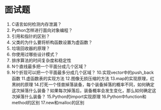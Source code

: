 # 面试题

1. C语言如何检测内存泄漏？
2. Python怎样进行面向对象编程？
3. 引用和指针的区别？
4. 父类的为什么要将析构函数设置为虚函数？
5. 垃圾回收器的原理？
6. 你使用过哪些设计模式？
7. 排序算法的时间复杂度和稳定性
8. N个直线最多把一个平面分成几个区域？
9. N个折现可以把一个平面最多分成几个区域？
10.实现vector中的push_back函数
11.虚函数表的实现方法
12.图像无损压缩的方法
13.map的实现原理，红黑树的原理
14.打死一个怪兽掉落装备，每个装备掉落的概率不同，如何确定这次掉落什么装备？如果每次掉落后，装备概率会发生变化，那么如何确定这次掉落什么装备？
15.Python的import实现原理
16.Python中function和method的区别
17.new和malloc的区别
